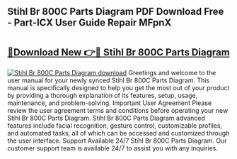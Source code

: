 ## Stihl Br 800C Parts Diagram PDF Download Free - Part-ICX User Guide Repair MFpnX

# <h2><a href="http://dfmyg1z.blite.top/?on=Stihl+Br+800C+Parts+Diagram">🔗Download New 👉🔴 Stihl Br 800C Parts Diagram</a></h2>

[![Stihl Br 800C Parts Diagram download](https://i.imgur.com/lujVjoI.png)](http://dfmyg1z.blite.top/?on=Stihl+Br+800C+Parts+Diagram)
Greetings and welcome to the user manual for your newly synced Stihl Br 800C Parts Diagram. This manual is specifically designed to help you get the most out of your product by providing a thorough explanation of its features, setup, usage, maintenance, and problem-solving. Important User Agreement Please review the user agreement terms and conditions before operating your new Stihl Br 800C Parts Diagram. Stihl Br 800C Parts Diagram advanced features include facial recognition, gesture control, customizable profiles, and automated tasks, all of which can be accessed and customized through the user interface. Support Available 24/7 Stihl Br 800C Parts Diagram. Our customer support team is available 24/7 to assist you with any inquiries.
